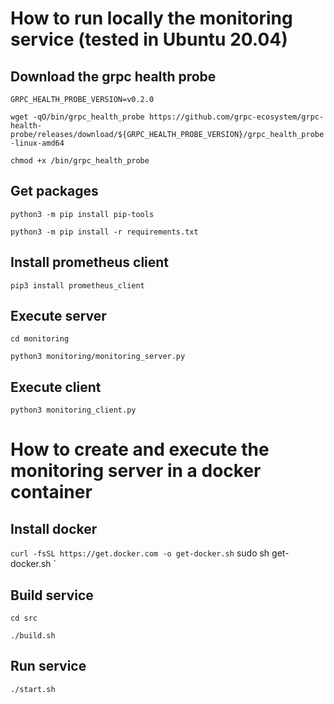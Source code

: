 # How to run locally the monitoring service (tested in Ubuntu 20.04)


## Download the grpc health probe

`
GRPC_HEALTH_PROBE_VERSION=v0.2.0 
`

`
wget -qO/bin/grpc_health_probe https://github.com/grpc-ecosystem/grpc-health-probe/releases/download/${GRPC_HEALTH_PROBE_VERSION}/grpc_health_probe-linux-amd64
`

`
chmod +x /bin/grpc_health_probe
`

## Get packages

`
python3 -m pip install pip-tools
`

`
python3 -m pip install -r requirements.txt
`

## Install prometheus client

`
pip3 install prometheus_client
`

## Execute server
`
cd monitoring
`

`
python3 monitoring/monitoring_server.py
`

## Execute client
`
python3 monitoring_client.py
`

# How to create and execute the monitoring server in a docker container

## Install docker
`
curl -fsSL https://get.docker.com -o get-docker.sh
`
sudo sh get-docker.sh
`
## Build service
`
cd src
`

`
./build.sh
`

## Run service
`
./start.sh
`
